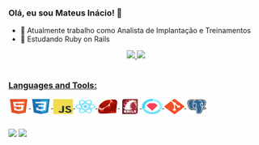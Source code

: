 ### Olá, eu sou Mateus Inácio! 👋

- 🔭 Atualmente trabalho como Analista de Implantação e Treinamentos
- 🌱 Estudando Ruby on Rails

<div align="center">
  <a href="https://github.com/mateusinacioo">
  <img height="150em" src="https://github-readme-stats.vercel.app/api?username=mateusinacioo&show_icons=true&theme=highcontrast&include_all_commits=true&count_private=true"/>
  <img height="150em" src="https://github-readme-stats.vercel.app/api/top-langs/?username=mateusinacioo&layout=compact&langs_count=7&theme=highcontrast"/>
</div>
  
<div style="display: inline_block"><br>
  <h3 align="left">Languages and Tools:</h3>
  <img align="center" alt="Mateus-HTML" height="30" width="40" src="https://raw.githubusercontent.com/devicons/devicon/master/icons/html5/html5-original.svg">
  <img align="center" alt="Mateus-CSS" height="30" width="40" src="https://raw.githubusercontent.com/devicons/devicon/master/icons/css3/css3-original.svg">
  <img align="center" alt="Mateus-Js" height="30" width="40" src="https://raw.githubusercontent.com/devicons/devicon/master/icons/javascript/javascript-original.svg">
  <img align="center" alt="Mateus-React" height="30" width="40" src="https://raw.githubusercontent.com/devicons/devicon/master/icons/react/react-original.svg"> 
  <img align="center" alt="Mateus-Ruby" height="30" width="40" src="https://raw.githubusercontent.com/devicons/devicon/master/icons/ruby/ruby-original.svg">
  <img align="center" alt="Mateus-Rails" height="30" width="40" src="https://github.com/devicons/devicon/raw/master/icons/rails/rails-original-wordmark.svg" >
  <img align="center" alt="Mateus-PostgreSQL" height="30" width="40" src="https://raw.githubusercontent.com/devicons/devicon/master/icons/rspec/rspec-original.svg"> 
  <img align="center" alt="Mateus-Git" height="30" width="40" src="https://raw.githubusercontent.com/devicons/devicon/master/icons/git/git-original.svg"> 
  <img align="center" alt="Mateus-PostgreSQL" height="30" width="40" src="https://raw.githubusercontent.com/devicons/devicon/master/icons/postgresql/postgresql-original.svg"> 
</div>

  ##
  
  <a href="https://instagram.com/mateus.inacioo" target="_blank"><img src="https://img.shields.io/badge/-Instagram-%23E4405F?style=for-the-badge&logo=instagram&logoColor=white" target="_blank"></a>
  <a href="https://www.linkedin.com/in/mateus-inacio/" target="_blank"><img src="https://img.shields.io/badge/-LinkedIn-%230077B5?style=for-the-badge&logo=linkedin&logoColor=white" target="_blank"></a>
  

  
  

